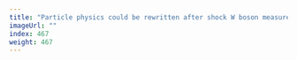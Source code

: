 ```yaml
---
title: "Particle physics could be rewritten after shock W boson measurement"
imageUrl: ""
index: 467
weight: 467
---
```

